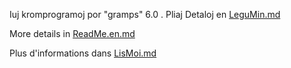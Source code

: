Iuj kromprogramoj por "gramps" 6.0 . Pliaj Detaloj en [LeguMin.md](LeguMin.md)

More details in [ReadMe.en.md](ReadMe.en.md)  

Plus d'informations dans [LisMoi.md](LisMoi.md)
